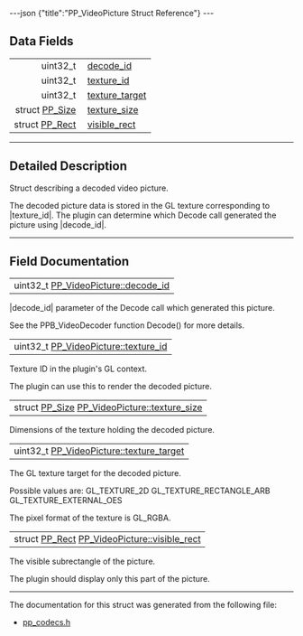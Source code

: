 ---json {"title":"PP\_VideoPicture Struct Reference"} ---

Data Fields
-----------

<table><tbody><tr class="odd"><td style="text-align: right;">uint32_t </td><td><a href="/docs/native-client/pepper_stable/c/struct_p_p___video_picture#a88b392adb1304481c346b5369c46a26b" class="el">decode_id</a></td></tr><tr class="even"><td style="text-align: right;">uint32_t </td><td><a href="/docs/native-client/pepper_stable/c/struct_p_p___video_picture#ae1a9b538db9e422e9f4c9126e941ea25" class="el">texture_id</a></td></tr><tr class="odd"><td style="text-align: right;">uint32_t </td><td><a href="/docs/native-client/pepper_stable/c/struct_p_p___video_picture#a5e2d5f24f86223ad71f2efb83116f118" class="el">texture_target</a></td></tr><tr class="even"><td style="text-align: right;">struct <a href="/docs/native-client/pepper_stable/c/struct_p_p___size/" class="el">PP_Size</a> </td><td><a href="/docs/native-client/pepper_stable/c/struct_p_p___video_picture#a0f3c7022b44215e06f98f771f75641cc" class="el">texture_size</a></td></tr><tr class="odd"><td style="text-align: right;">struct <a href="/docs/native-client/pepper_stable/c/struct_p_p___rect/" class="el">PP_Rect</a> </td><td><a href="/docs/native-client/pepper_stable/c/struct_p_p___video_picture#a1068a6b0ec8376cadcc7b08e607085f2" class="el">visible_rect</a></td></tr></tbody></table>

------------------------------------------------------------------------

<span id="details" class="anchor" style="margin: 0;"></span>

Detailed Description
--------------------

Struct describing a decoded video picture.

The decoded picture data is stored in the GL texture corresponding to |texture\_id|. The plugin can determine which Decode call generated the picture using |decode\_id|.

------------------------------------------------------------------------

Field Documentation
-------------------

<span id="a88b392adb1304481c346b5369c46a26b" class="anchor" style="margin: 0;"></span>

<table><tbody><tr class="odd"><td>uint32_t <a href="/docs/native-client/pepper_stable/c/struct_p_p___video_picture#a88b392adb1304481c346b5369c46a26b" class="el">PP_VideoPicture::decode_id</a></td></tr></tbody></table>

|decode\_id| parameter of the Decode call which generated this picture.

See the PPB\_VideoDecoder function Decode() for more details.

<span id="ae1a9b538db9e422e9f4c9126e941ea25" class="anchor" style="margin: 0;"></span>

<table><tbody><tr class="odd"><td>uint32_t <a href="/docs/native-client/pepper_stable/c/struct_p_p___video_picture#ae1a9b538db9e422e9f4c9126e941ea25" class="el">PP_VideoPicture::texture_id</a></td></tr></tbody></table>

Texture ID in the plugin's GL context.

The plugin can use this to render the decoded picture.

<span id="a0f3c7022b44215e06f98f771f75641cc" class="anchor" style="margin: 0;"></span>

<table><tbody><tr class="odd"><td>struct <a href="/docs/native-client/pepper_stable/c/struct_p_p___size/" class="el">PP_Size</a> <a href="/docs/native-client/pepper_stable/c/struct_p_p___video_picture#a0f3c7022b44215e06f98f771f75641cc" class="el">PP_VideoPicture::texture_size</a></td></tr></tbody></table>

Dimensions of the texture holding the decoded picture.

<span id="a5e2d5f24f86223ad71f2efb83116f118" class="anchor" style="margin: 0;"></span>

<table><tbody><tr class="odd"><td>uint32_t <a href="/docs/native-client/pepper_stable/c/struct_p_p___video_picture#a5e2d5f24f86223ad71f2efb83116f118" class="el">PP_VideoPicture::texture_target</a></td></tr></tbody></table>

The GL texture target for the decoded picture.

Possible values are: GL\_TEXTURE\_2D GL\_TEXTURE\_RECTANGLE\_ARB GL\_TEXTURE\_EXTERNAL\_OES

The pixel format of the texture is GL\_RGBA.

<span id="a1068a6b0ec8376cadcc7b08e607085f2" class="anchor" style="margin: 0;"></span>

<table><tbody><tr class="odd"><td>struct <a href="/docs/native-client/pepper_stable/c/struct_p_p___rect/" class="el">PP_Rect</a> <a href="/docs/native-client/pepper_stable/c/struct_p_p___video_picture#a1068a6b0ec8376cadcc7b08e607085f2" class="el">PP_VideoPicture::visible_rect</a></td></tr></tbody></table>

The visible subrectangle of the picture.

The plugin should display only this part of the picture.

------------------------------------------------------------------------

The documentation for this struct was generated from the following file:

-   <a href="/docs/native-client/pepper_stable/c/pp__codecs_8h/" class="el">pp_codecs.h</a>
